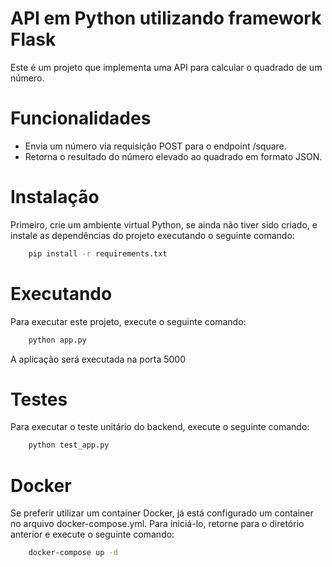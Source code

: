 
# API em Python utilizando framework Flask

Este é um projeto que implementa uma API para calcular o quadrado de um número.

# Funcionalidades

 - Envia um número via requisição POST para o endpoint /square.
 - Retorna o resultado do número elevado ao quadrado em formato JSON.

# Instalação

Primeiro, crie um ambiente virtual Python, se ainda não tiver sido criado, e instale as dependências do projeto executando o seguinte comando:
```bash
    pip install -r requirements.txt
```

# Executando

Para executar este projeto, execute o seguinte comando:
```bash
    python app.py
```

A aplicação será executada na porta 5000

# Testes

Para executar o teste unitário do backend, execute o seguinte comando:

```bash
    python test_app.py
```

# Docker
Se preferir utilizar um container Docker, já está configurado um container no arquivo docker-compose.yml. 
Para iniciá-lo, retorne para o diretório anterior e execute o seguinte comando:

```bash
    docker-compose up -d
```